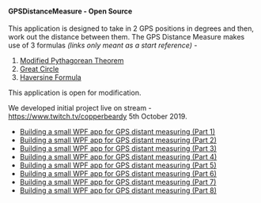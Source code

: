 #### GPSDistanceMeasure - Open Source

This application is designed to take in 2 GPS positions in degrees and then, work out the distance between them. The GPS Distance Measure makes use of 3 formulas *(links only meant as a start reference)* -

1. [Modified Pythagorean Theorem](https://en.wikipedia.org/wiki/Pythagorean_theorem)
2. [Great Circle](http://mathworld.wolfram.com/GreatCircle.html)
3. [Haversine Formula](https://www.igismap.com/haversine-formula-calculate-geographic-distance-earth)

This application is open for modification.

We developed initial project live on stream - https://www.twitch.tv/copperbeardy 5th October 2019.

- [Building a small WPF app for GPS distant measuring (Part 1)](https://www.twitch.tv/videos/490461483)
- [Building a small WPF app for GPS distant measuring (Part 2)](https://www.twitch.tv/videos/490688681)
- [Building a small WPF app for GPS distant measuring (Part 3)](https://www.twitch.tv/videos/493488643)
- [Building a small WPF app for GPS distant measuring (Part 4)](https://www.twitch.tv/videos/499779783)
- [Building a small WPF app for GPS distant measuring (Part 5)](https://www.twitch.tv/videos/502878682)
- [Building a small WPF app for GPS distant measuring (Part 6)](https://www.twitch.tv/videos/505931535)
- [Building a small WPF app for GPS distant measuring (Part 7)](https://www.twitch.tv/videos/509067137)
- [Building a small WPF app for GPS distant measuring (Part 8)](https://www.twitch.tv/videos/512178985)
